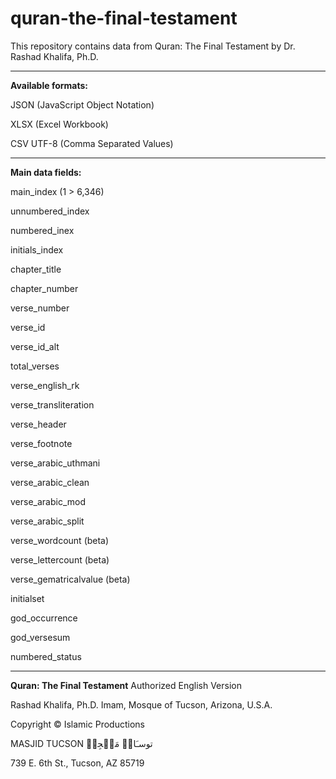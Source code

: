 # quran-the-final-testament


This repository contains data from Quran: The Final Testament by Dr. Rashad Khalifa, Ph.D. 

--------------------------
**Available formats:**

JSON (JavaScript Object Notation)

XLSX (Excel Workbook)

CSV UTF-8 (Comma Separated Values) 

--------------------------
**Main data fields:**

main_index (1 > 6,346)

unnumbered_index

numbered_inex 

initials_index

chapter_title

chapter_number 

verse_number 

verse_id 

verse_id_alt 

total_verses 

verse_english_rk

verse_transliteration 

verse_header 

verse_footnote

verse_arabic_uthmani

verse_arabic_clean

verse_arabic_mod

verse_arabic_split

verse_wordcount (beta)

verse_lettercount (beta)

verse_gematricalvalue (beta)

initialset

god_occurrence

god_versesum

numbered_status

--------------------------
**Quran: The Final Testament** Authorized English Version

Rashad Khalifa, Ph.D. Imam, Mosque of Tucson, Arizona, U.S.A.

Copyright © Islamic Productions

MASJID TUCSON توسـَانۡ مَسۡجِدۡ

739 E. 6th St., Tucson, AZ 85719
